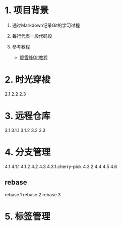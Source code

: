 # 1. 项目背景

1. 通过Markdown记录Git的学习过程
2. 每行代表一段代码段
3. 参考教程

   * [廖雪峰Git教程](https://www.liaoxuefeng.com/wiki/896043488029600)

# 2. 时光穿梭

2.1
2.2
2.3

# 3. 远程仓库

3.1
3.1.1
3.1.2
3.2
3.3

# 4. 分支管理

4.1
4.1.1
4.1.2
4.2
4.3
4.3.1.cherry-pick
4.3.2
4.4
4.5
4.6

## rebase

rebase.1
rebase.2
rebase.3

# 5. 标签管理
